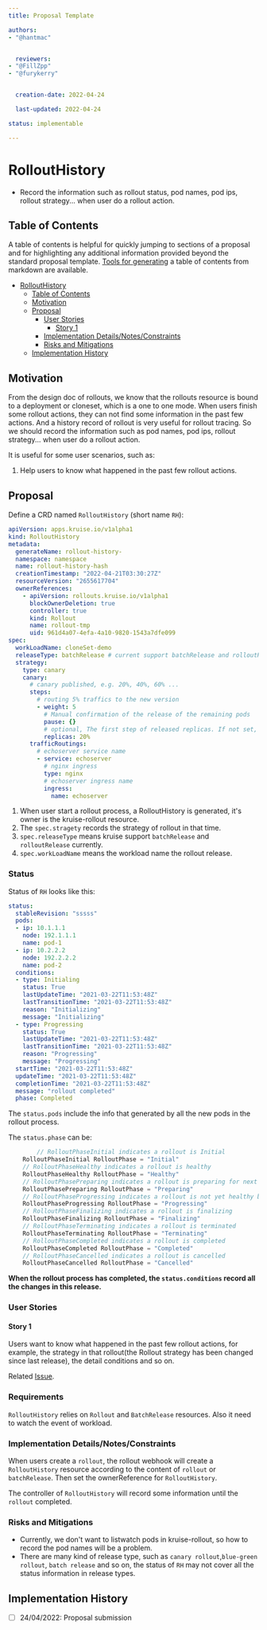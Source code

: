 ```yaml
---
title: Proposal Template

authors:
- "@hantmac"


  reviewers:
- "@FillZpp"
- "@furykerry"


  creation-date: 2022-04-24

  last-updated: 2022-04-24

status: implementable

---
```


# RolloutHistory

- Record the information such as rollout status, pod names, pod ips, rollout strategy... when user do a rollout action.

## Table of Contents

A table of contents is helpful for quickly jumping to sections of a proposal and for highlighting
any additional information provided beyond the standard proposal template.
[Tools for generating](https://github.com/ekalinin/github-markdown-toc) a table of contents from markdown are available.

- [RolloutHistory](#RolloutHistory)
    - [Table of Contents](#table-of-contents)
    - [Motivation](#motivation)
    - [Proposal](#proposal)
        - [User Stories](#user-stories)
            - [Story 1](#story-1)
        - [Implementation Details/Notes/Constraints](#implementation-detailsnotesconstraints)
        - [Risks and Mitigations](#risks-and-mitigations)
    - [Implementation History](#implementation-history)

## Motivation

From the design doc of rollouts, we know that the rollouts resource is bound to a deployment or cloneset, which is a one to one mode.
When users finish some rollout actions, they can not find some information in the past few actions.
And a history record of rollout is very useful for rollout tracing. 
So we should record the information such as pod names, pod ips, rollout strategy... when user do a rollout action.

It is useful for some user scenarios, such as:

1. Help users to know what happened in the past few rollout actions.

## Proposal

Define a CRD named `RolloutHistory` (short name `RH`):

```yaml
apiVersion: apps.kruise.io/v1alpha1
kind: RolloutHistory
metadata:
  generateName: rollout-history-
  namespace: namespace
  name: rollout-history-hash
  creationTimestamp: "2022-04-21T03:30:27Z"
  resourceVersion: "2655617704"
  ownerReferences:
    - apiVersion: rollouts.kruise.io/v1alpha1
      blockOwnerDeletion: true
      controller: true
      kind: Rollout
      name: rollout-tmp
      uid: 961d4a07-4efa-4a10-9820-1543a7dfe099
spec:
  workLoadName: cloneSet-demo
  releaseType: batchRelease # current support batchRelease and rolloutRelease
  strategy:
    type: canary
    canary:
      # canary published, e.g. 20%, 40%, 60% ...
      steps:
        # routing 5% traffics to the new version
        - weight: 5
          # Manual confirmation of the release of the remaining pods
          pause: {}
          # optional, The first step of released replicas. If not set, the default is to use 'weight', as shown above is 5%.
          replicas: 20%
      trafficRoutings:
        # echoserver service name
        - service: echoserver
          # nginx ingress
          type: nginx
          # echoserver ingress name
          ingress:
            name: echoserver
```

1. When user start a rollout process, a RolloutHistory is generated, it's owner is the kruise-rollout resource.
2. The `spec.stragety` records the strategy of rollout in that time.
3. `spec.releaseType` means kruise support `batchRelease` and `rolloutRelease` currently.
4. `spec.workLoadName` means the workload name the rollout release.

### Status

Status of `RH` looks like this:

```yaml
status:
  stableRevision: "sssss"
  pods:
  - ip: 10.1.1.1
    node: 192.1.1.1
    name: pod-1
  - ip: 10.2.2.2
    node: 192.2.2.2
    name: pod-2
  conditions:
  - type: Initialing
    status: True
    lastUpdateTime: "2021-03-22T11:53:48Z"
    lastTransitionTime: "2021-03-22T11:53:48Z"
    reason: "Initializing"
    message: "Initializing"
  - type: Progressing
    status: True
    lastUpdateTime: "2021-03-22T11:53:48Z"
    lastTransitionTime: "2021-03-22T11:53:48Z"
    reason: "Progressing"
    message: "Progressing"
  startTime: "2021-03-22T11:53:48Z"
  updateTime: "2021-03-22T11:53:48Z"
  completionTime: "2021-03-22T11:53:48Z"
  message: "rollout completed"
  phase: Completed
```

The `status.pods` include the info that generated by all the new pods in the rollout process.

The `status.phase` can be:
```go
        // RolloutPhaseInitial indicates a rollout is Initial
	RolloutPhaseInitial RolloutPhase = "Initial"
	// RolloutPhaseHealthy indicates a rollout is healthy
	RolloutPhaseHealthy RolloutPhase = "Healthy"
	// RolloutPhasePreparing indicates a rollout is preparing for next progress.
	RolloutPhasePreparing RolloutPhase = "Preparing"
	// RolloutPhaseProgressing indicates a rollout is not yet healthy but still making progress towards a healthy state
	RolloutPhaseProgressing RolloutPhase = "Progressing"
	// RolloutPhaseFinalizing indicates a rollout is finalizing
	RolloutPhaseFinalizing RolloutPhase = "Finalizing"
	// RolloutPhaseTerminating indicates a rollout is terminated
	RolloutPhaseTerminating RolloutPhase = "Terminating"
	// RolloutPhaseCompleted indicates a rollout is completed
	RolloutPhaseCompleted RolloutPhase = "Completed"
	// RolloutPhaseCancelled indicates a rollout is cancelled
	RolloutPhaseCancelled RolloutPhase = "Cancelled"
```

**When the rollout process has completed, the `status.conditions` record all the changes in this release.**

### User Stories

#### Story 1

Users want to know what happened in the past few rollout actions, for example, the strategy in that rollout(the Rollout strategy has been changed since last release),
the detail conditions and so on.

Related [Issue](https://github.com/openkruise/rollouts/issues/10).

### Requirements

`RolloutHistory` relies on `Rollout` and `BatchRelease` resources. Also it need to watch the event of workload.

### Implementation Details/Notes/Constraints

When users create a `rollout`, the rollout webhook will create a `RolloutHistory` resource according to the content of `rollout` or `batchRelease`. 
Then set the ownerReference for `RolloutHistory`.

The controller of `RolloutHistory` will record some information until the `rollout` completed.

### Risks and Mitigations

- Currently, we don't want to listwatch pods in kruise-rollout, so how to record the pod names will be a problem.
- There are many kind of release type, such as `canary rollout`,`blue-green rollout`, `batch release` and so on, the status of `RH` may not cover all the status information in release types.

## Implementation History

- [ ] 24/04/2022: Proposal submission
